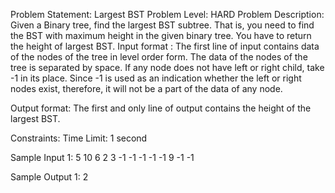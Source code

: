 Problem Statement: Largest BST
Problem Level: HARD
Problem Description:
Given a Binary tree, find the largest BST subtree. That is, you need to find the BST with maximum height in the given binary tree. You have to return the height of largest BST.
Input format :
The first line of input contains data of the nodes of the tree in level order form. The data of the nodes of the tree is separated by space. If any node does not have left or right child, take -1 in its place. Since -1 is used as an indication whether the left or right nodes exist, therefore, it will not be a part of the data of any node.

Output format:
The first and only line of output contains the height of the largest BST.

Constraints:
Time Limit: 1 second

Sample Input 1:
5 10 6 2 3 -1 -1 -1 -1 -1 9 -1 -1

Sample Output 1:
2
